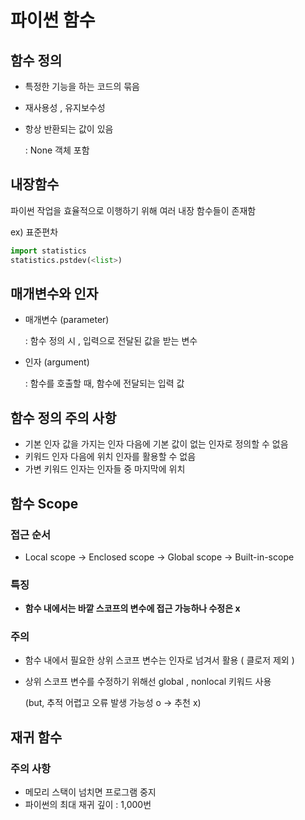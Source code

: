 # 파이썬 함수



## 함수 정의

- 특정한 기능을 하는 코드의 묶음

- 재사용성 , 유지보수성

- 항상 반환되는 값이 있음 

  : None 객체 포함
  
  

## 내장함수

 파이썬 작업을 효율적으로 이행하기 위해 여러 내장 함수들이 존재함 

 ex) 표준편차

```python
import statistics
statistics.pstdev(<list>)
```



## 매개변수와 인자

- 매개변수 (parameter)

  : 함수 정의 시 , 입력으로 전달된 값을 받는 변수

- 인자 (argument)

  : 함수를 호출할 때, 함수에 전달되는 입력 값



## 함수 정의 주의 사항

- 기본 인자 값을 가지는 인자 다음에 기본 값이 없는 인자로 정의할 수 없음
- 키워드 인자 다음에 위치 인자를 활용할 수 없음
- 가변 키워드 인자는 인자들 중 마지막에 위치



## 함수 Scope

###  접근 순서

- Local scope -> Enclosed scope -> Global scope -> Built-in-scope

###  특징

- **함수 내에서는 바깥 스코프의 변수에 접근 가능하나 수정은 x**

###  주의

- 함수 내에서 필요한 상위 스코프 변수는 인자로 넘겨서 활용 ( 클로저 제외 )

- 상위 스코프 변수를 수정하기 위해선 global , nonlocal 키워드 사용

  (but,  추적 어렵고 오류 발생 가능성 o -> 추천 x)



## 재귀 함수

### 주의 사항

- 메모리 스택이 넘치면 프로그램 중지
- 파이썬의 최대 재귀 깊이 : 1,000번
